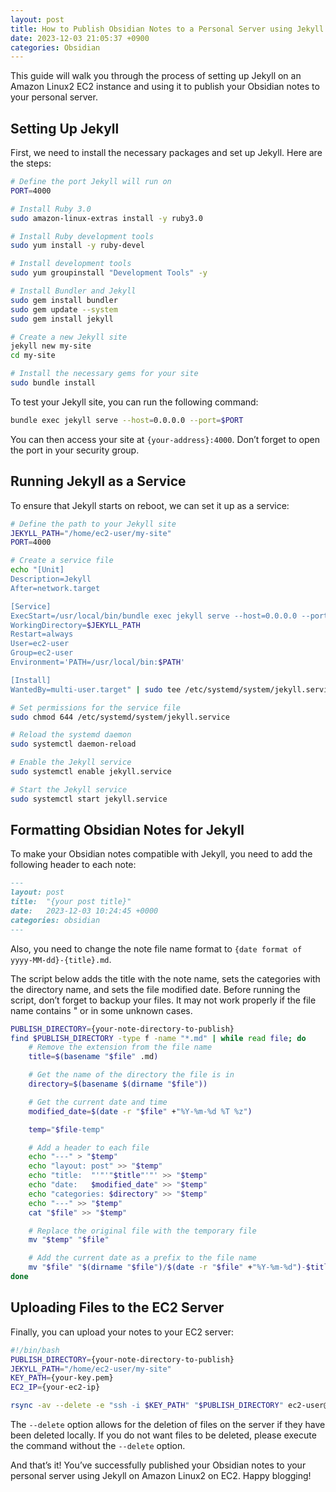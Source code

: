 ```yaml
---
layout: post
title: How to Publish Obsidian Notes to a Personal Server using Jekyll on Amazon Linux2 on EC2
date: 2023-12-03 21:05:37 +0900
categories: Obsidian
---
```

This guide will walk you through the process of setting up Jekyll on an Amazon Linux2 EC2 instance and using it to publish your Obsidian notes to your personal server.

## Setting Up Jekyll

First, we need to install the necessary packages and set up Jekyll. Here are the steps:

```bash
# Define the port Jekyll will run on
PORT=4000

# Install Ruby 3.0
sudo amazon-linux-extras install -y ruby3.0

# Install Ruby development tools
sudo yum install -y ruby-devel

# Install development tools
sudo yum groupinstall "Development Tools" -y

# Install Bundler and Jekyll
sudo gem install bundler
sudo gem update --system
sudo gem install jekyll

# Create a new Jekyll site
jekyll new my-site
cd my-site

# Install the necessary gems for your site
sudo bundle install
```

To test your Jekyll site, you can run the following command:

```bash
bundle exec jekyll serve --host=0.0.0.0 --port=$PORT
```

You can then access your site at `{your-address}:4000`. Don’t forget to open the port in your security group.

## Running Jekyll as a Service

To ensure that Jekyll starts on reboot, we can set it up as a service:

```bash
# Define the path to your Jekyll site
JEKYLL_PATH="/home/ec2-user/my-site"
PORT=4000

# Create a service file
echo "[Unit]
Description=Jekyll
After=network.target

[Service]
ExecStart=/usr/local/bin/bundle exec jekyll serve --host=0.0.0.0 --port=$PORT
WorkingDirectory=$JEKYLL_PATH
Restart=always
User=ec2-user
Group=ec2-user
Environment='PATH=/usr/local/bin:$PATH'

[Install]
WantedBy=multi-user.target" | sudo tee /etc/systemd/system/jekyll.service

# Set permissions for the service file
sudo chmod 644 /etc/systemd/system/jekyll.service

# Reload the systemd daemon
sudo systemctl daemon-reload

# Enable the Jekyll service
sudo systemctl enable jekyll.service

# Start the Jekyll service
sudo systemctl start jekyll.service
```

## Formatting Obsidian Notes for Jekyll

To make your Obsidian notes compatible with Jekyll, you need to add the following header to each note:

```markdown
---
layout: post
title:  "{your post title}"
date:   2023-12-03 10:24:45 +0000
categories: obsidian
---
```

Also, you need to change the note file name format to `{date format of yyyy-MM-dd}-{title}.md`.

The script below adds the title with the note name, sets the categories with the directory name, and sets the file modified date. Before running the script, don’t forget to backup your files. It may not work properly if the file name contains " or in some unknown cases.

```bash
PUBLISH_DIRECTORY={your-note-directory-to-publish}
find $PUBLISH_DIRECTORY -type f -name "*.md" | while read file; do
    # Remove the extension from the file name
    title=$(basename "$file" .md)

    # Get the name of the directory the file is in
    directory=$(basename $(dirname "$file"))

    # Get the current date and time
    modified_date=$(date -r "$file" +"%Y-%m-%d %T %z")

    temp="$file-temp"

    # Add a header to each file
    echo "---" > "$temp"
    echo "layout: post" >> "$temp"
    echo "title:  "'"'"$title"'"' >> "$temp"
    echo "date:   $modified_date" >> "$temp"
    echo "categories: $directory" >> "$temp"
    echo "---" >> "$temp"
    cat "$file" >> "$temp"

    # Replace the original file with the temporary file
    mv "$temp" "$file"

    # Add the current date as a prefix to the file name
    mv "$file" "$(dirname "$file")/$(date -r "$file" +"%Y-%m-%d")-$title.md"
done
```

## Uploading Files to the EC2 Server

Finally, you can upload your notes to your EC2 server:

```bash
#!/bin/bash
PUBLISH_DIRECTORY={your-note-directory-to-publish}
JEKYLL_PATH="/home/ec2-user/my-site"
KEY_PATH={your-key.pem}
EC2_IP={your-ec2-ip}

rsync -av --delete -e "ssh -i $KEY_PATH" "$PUBLISH_DIRECTORY" ec2-user@"$EC2_IP":"$JEKYLL_PATH/_posts"
```
The `--delete` option allows for the deletion of files on the server if they have been deleted locally. If you do not want files to be deleted, please execute the command without the `--delete` option.

And that’s it! You’ve successfully published your Obsidian notes to your personal server using Jekyll on Amazon Linux2 on EC2. Happy blogging!